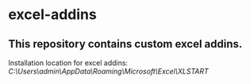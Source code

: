 # excel-addins
This repository contains custom excel addins.
---
Installation location for excel addins:\
*C:\Users\admin\AppData\Roaming\Microsoft\Excel\XLSTART*
